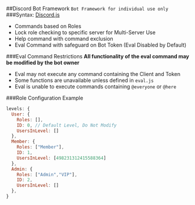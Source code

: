 ##Discord Bot Framework
`Bot Framework for individual use only`
###Syntax: [Discord.js](https://discord.js.org)

- Commands based on Roles
- Lock role checking to specific server for Multi-Server Use
- Help command with command exclusion
- Eval Command with safeguard on Bot Token (Eval Disabled by Default)


###Eval Command Restrictions
**All functionality of the eval command may be modified by the bot owner**
- Eval may not execute any command containing the Client and Token
- Some functions are unavailable unless defined in `eval.js`
- Eval is unable to execute commands containing `@everyone` or `@here`

###Role Configuration Example
```javascript
levels: {
  User: {
    Roles: [],
    ID: 0, // Default Level, Do Not Modify
    UsersInLevel: []
  },
  Member: {
    Roles: ["Member"],
    ID: 1,
    UsersInLevel: [498231312415588364]
  },
  Admin: {
    Roles: ["Admin","VIP"],
    ID: 2,
    UsersInLevel: []
  },
}
```
